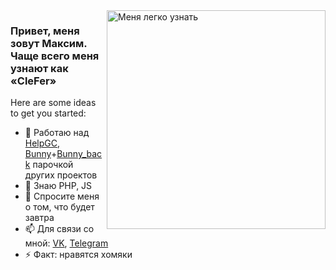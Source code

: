 <img align="right" src="https://sun9-22.userapi.com/T0ZheeSi9Dj_tD2wx2l8c1z8iBQL0BZbce1_mA/i22y12TRFGU.jpg" alt="Меня легко узнать" width=350px height=350px/>


### Привет, меня зовут Максим. Чаще всего меня узнают как «CleFer»

Here are some ideas to get you started:

- 🔭 Работаю над [HelpGC](https://github.com/CleFerMy/helpgc), [Bunny](https://github.com/CleFerMy/bunny)+[Bunny_back](https://github.com/CleFerMy/bunny_back) парочкой других проектов
- 🌱 Знаю PHP, JS
- 💬 Спросите меня о том, что будет завтра
- 📫 Для связи со мной: [VK](https://vk.com/clefer), [Telegram](https://t.me/clefer)
- ⚡ Факт: нравятся хомяки
